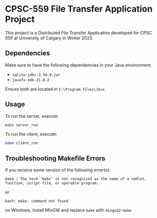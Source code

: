 # CPSC-559 File Transfer Application Project

This project is a Distributed File Transfer Application developed for CPSC 559 at University of Calgary in Winter 2023.

## Dependencies

Make sure to have the following dependencies in your Java environment:

- `sqlite-jdbc-3.34.0.jar`
- `javafx-sdk-21.0.2`

Ensure both are located in `C:\Program Files\Java`

## Usage

To run the server, execute:

```bash
make server_run
```

To run the client, execute:

```bash
make client_run
```

## Troubleshooting Makefile Errors

If you receive some version of the following error(s): 

`make : The term 'make' is not recognized as the name of a cmdlet, function, script file, or operable program.` 

or 

`bash: make: command not found` 

on Windows, install MinGW and replace `make` with `mingw32-make`
